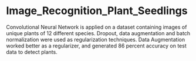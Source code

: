 # Image_Recognition_Plant_Seedlings
Convolutional Neural Network is applied on a dataset containing images of unique plants of 12 different species. Dropout, data augmentation and batch normalization were used as regularization techniques. Data Augmentation worked better as a regularizer, and generated 86 percent accuracy on test data to detect plants.
